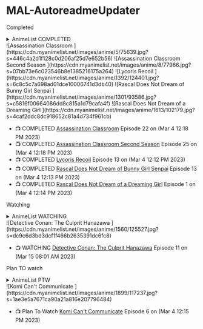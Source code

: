 # MAL-AutoreadmeUpdater
<p>Completed</p>
<!-- MAL_ANIMECOMPLETED:GRID -->
 <details>
<summary align="left">AnimeList COMPLETED</summary><img height="200px" width="150px" title="Assassination Classroom (Ansatsu Kyoushitsu)" src="https://cdn.myanimelist.net/images/anime/5/75639.jpg"> 
<img height="200px" width="150px" title="Assassination Classroom Second Season (Ansatsu Kyoushitsu 2nd Season)" src="https://cdn.myanimelist.net/images/anime/8/77966.jpg"> 
<img height="200px" width="150px" title="Lycoris Recoil (Lycoris Recoil)" src="https://cdn.myanimelist.net/images/anime/1392/124401.jpg"> 
<img height="200px" width="150px" title="Rascal Does Not Dream of Bunny Girl Senpai (Seishun Buta Yarou wa Bunny Girl Senpai no Yume wo Minai)" src="https://cdn.myanimelist.net/images/anime/1301/93586.jpg"> 
<img height="200px" width="150px" title="Rascal Does Not Dream of a Dreaming Girl (Seishun Buta Yarou wa Yumemiru Shoujo no Yume wo Minai)" src="https://cdn.myanimelist.net/images/anime/1613/102179.jpg"> 
</details> 
<!-- MAL_ANIMECOMPLETED:GRID_END -->
<!-- MAL_ANIMECOMPLETED:DEFAULT -->
 ![Assassination Classroom <Ansatsu Kyoushitsu>](https://cdn.myanimelist.net/images/anime/5/75639.jpg?s=446c4a2d1f128c0d206af25d7e652b56) 
![Assassination Classroom Second Season <Ansatsu Kyoushitsu 2nd Season>](https://cdn.myanimelist.net/images/anime/8/77966.jpg?s=07bb73e6c023546b8e1385216175a264) 
![Lycoris Recoil <Lycoris Recoil>](https://cdn.myanimelist.net/images/anime/1392/124401.jpg?s=6c8c5c7a698ad01dce10006741d3db40) 
![Rascal Does Not Dream of Bunny Girl Senpai <Seishun Buta Yarou wa Bunny Girl Senpai no Yume wo Minai>](https://cdn.myanimelist.net/images/anime/1301/93586.jpg?s=c5816f00664086dd8c815a1d79cafa4f) 
![Rascal Does Not Dream of a Dreaming Girl <Seishun Buta Yarou wa Yumemiru Shoujo no Yume wo Minai>](https://cdn.myanimelist.net/images/anime/1613/102179.jpg?s=4caf2ddc8dc918652c81a4d734f961cb) 
 
<!-- MAL_ANIMECOMPLETED:DEFAULT_END -->
<!-- MAL_ANIMECOMPLETED:LIST -->
 - 📺 COMPLETED [Assassination Classroom](https://myanimelist.net/anime/24833/Ansatsu_Kyoushitsu/video) Episode 22 on (Mar 4 12:18 PM 2023)
- 📺 COMPLETED [Assassination Classroom Second Season](https://myanimelist.net/anime/30654/Ansatsu_Kyoushitsu_2nd_Season/video) Episode 25 on (Mar 4 12:18 PM 2023)
- 📺 COMPLETED [Lycoris Recoil](https://myanimelist.net/anime/50709/Lycoris_Recoil/video) Episode 13 on (Mar 4 12:12 PM 2023)
- 📺 COMPLETED [Rascal Does Not Dream of Bunny Girl Senpai](https://myanimelist.net/anime/37450/Seishun_Buta_Yarou_wa_Bunny_Girl_Senpai_no_Yume_wo_Minai/video) Episode 13 on (Mar 4 12:13 PM 2023)
- 📺 COMPLETED [Rascal Does Not Dream of a Dreaming Girl](https://myanimelist.net/anime/38329/Seishun_Buta_Yarou_wa_Yumemiru_Shoujo_no_Yume_wo_Minai/video) Episode 1 on (Mar 4 12:14 PM 2023) 
<!-- MAL_ANIMECOMPLETED:LIST_END -->
<p>Watching</p>
<!-- MAL_ANIMEWATCHING:GRID -->
 <details>
<summary align="left">AnimeList WATCHING</summary><img height="200px" width="150px" title="Detective Conan: The Culprit Hanazawa (Meitantei Conan: Hannin no Hanzawa-san)" src="https://cdn.myanimelist.net/images/anime/1560/125527.jpg"> 
</details> 
<!-- MAL_ANIMEWATCHING:GRID_END -->
<!-- MAL_ANIMEWATCHING:DEFAULT -->
 ![Detective Conan: The Culprit Hanazawa <Meitantei Conan: Hannin no Hanzawa-san>](https://cdn.myanimelist.net/images/anime/1560/125527.jpg?s=dc9c6d3bd3dcf1f466b2635391dc6fc8) 
 
<!-- MAL_ANIMEWATCHING:DEFAULT_END -->
<!-- MAL_ANIMEWATCHING:LIST -->
 - 📺 WATCHING [Detective Conan: The Culprit Hanazawa](https://myanimelist.net/anime/50010/Meitantei_Conan__Hannin_no_Hanzawa-san/video) Episode 11 on (Mar 15 08:01 AM 2023) 
<!-- MAL_ANIMEWATCHING:LIST_END -->
<p>Plan TO watch</p>
<!-- MAL_ANIMEPTW:GRID -->
 <details>
<summary align="left">AnimeList PTW</summary><img height="200px" width="150px" title="Komi Can't Communicate (Komi-san wa Comyushou desu.)" src="https://cdn.myanimelist.net/images/anime/1899/117237.jpg"> 
</details> 
<!-- MAL_ANIMEPTW:GRID_END -->
<!-- MAL_ANIMEPTW:DEFAULT -->
 ![Komi Can't Communicate <Komi-san wa Comyushou desu.>](https://cdn.myanimelist.net/images/anime/1899/117237.jpg?s=1ae3e5a7671ca90a21a816e207796484) 
 
<!-- MAL_ANIMEPTW:DEFAULT_END -->
<!-- MAL_ANIMEPTW:LIST -->
 - 📺 Plan To Watch [Komi Can't Communicate](https://myanimelist.net/anime/48926/Komi-san_wa_Comyushou_desu/video) Episode 6 on (Mar 4 12:15 PM 2023) 
<!-- MAL_ANIMEPTW:LIST_END -->
